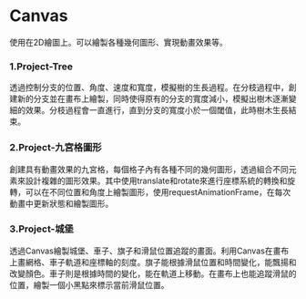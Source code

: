 # Canvas
使用在2D繪圖上。可以繪製各種幾何圖形、實現動畫效果等。

### 1.Project-Tree
透過控制分支的位置、角度、速度和寬度，模擬樹的生長過程。在分枝過程中，創建新的分支並在畫布上繪製，同時使得原有的分支的寬度減小，模擬出樹木逐漸變細的效果。分枝過程會一直進行，直到分支的寬度小於一個閾值，此時樹木生長結束。

### 2.Project-九宮格圖形
創建具有動畫效果的九宮格，每個格子內有各種不同的幾何圖形，透過組合不同元素來設計複雜的圖形效果。其中使用translate和rotate來進行座標系統的轉換和旋轉，可以在不同位置和角度上繪製圖形，使用requestAnimationFrame，在每次動畫中更新狀態和繪製圖形。

### 3.Project-城堡
透過Canvas繪製城堡、車子、旗子和滑鼠位置追蹤的畫面。利用Canvas在畫布上畫網格、車子軌道和座標軸的刻度。旗子能根據滑鼠位置和時間變化，能飄揚和改變顏色。車子則是根據時間的變化，能在軌道上移動。在畫布上也能追蹤滑鼠的位置，繪製一個小黑點來標示當前滑鼠位置。
